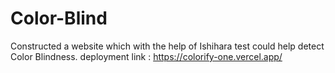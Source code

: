 # Color-Blind
Constructed a website which with the help of Ishihara test could help detect Color Blindness.
deployment link : https://colorify-one.vercel.app/
